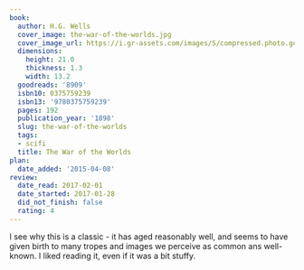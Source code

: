 ```yaml
---
book:
  author: H.G. Wells
  cover_image: the-war-of-the-worlds.jpg
  cover_image_url: https://i.gr-assets.com/images/S/compressed.photo.goodreads.com/books/1320391644l/8909._SX98_.jpg
  dimensions:
    height: 21.0
    thickness: 1.3
    width: 13.2
  goodreads: '8909'
  isbn10: 0375759239
  isbn13: '9780375759239'
  pages: 192
  publication_year: '1898'
  slug: the-war-of-the-worlds
  tags:
  - scifi
  title: The War of the Worlds
plan:
  date_added: '2015-04-08'
review:
  date_read: 2017-02-01
  date_started: 2017-01-28
  did_not_finish: false
  rating: 4
---
```


I see why this is a classic - it has aged reasonably well, and seems to have given birth to many tropes and images we perceive as common ans well-known. I liked reading it, even if it was a bit stuffy.
